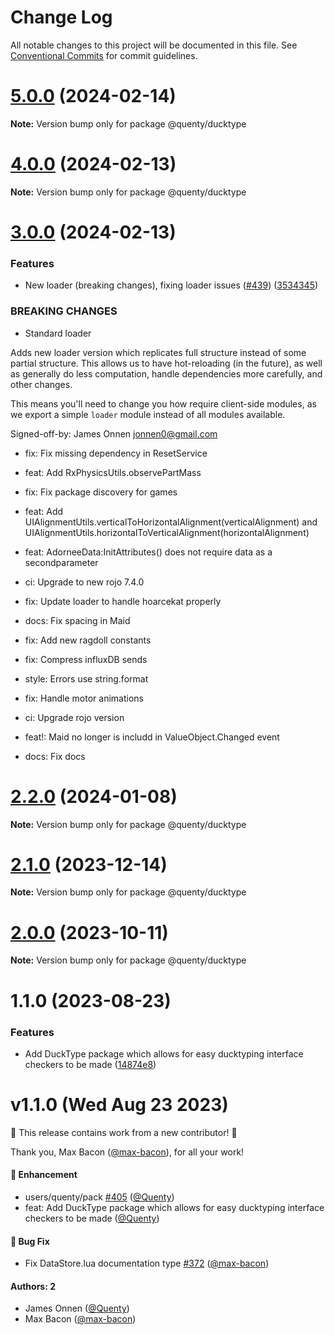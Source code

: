 # Change Log

All notable changes to this project will be documented in this file.
See [Conventional Commits](https://conventionalcommits.org) for commit guidelines.

# [5.0.0](https://github.com/Quenty/NevermoreEngine/compare/@quenty/ducktype@4.0.0...@quenty/ducktype@5.0.0) (2024-02-14)

**Note:** Version bump only for package @quenty/ducktype





# [4.0.0](https://github.com/Quenty/NevermoreEngine/compare/@quenty/ducktype@3.0.0...@quenty/ducktype@4.0.0) (2024-02-13)

**Note:** Version bump only for package @quenty/ducktype





# [3.0.0](https://github.com/Quenty/NevermoreEngine/compare/@quenty/ducktype@2.2.0...@quenty/ducktype@3.0.0) (2024-02-13)


### Features

* New loader (breaking changes), fixing loader issues  ([#439](https://github.com/Quenty/NevermoreEngine/issues/439)) ([3534345](https://github.com/Quenty/NevermoreEngine/commit/353434522918812953bd9f13fece73e27a4d034d))


### BREAKING CHANGES

* Standard loader

Adds new loader version which replicates full structure instead of some partial structure. This allows us to have hot-reloading (in the future), as well as generally do less computation, handle dependencies more carefully, and other changes.

This means you'll need to change you how require client-side modules, as we export a simple `loader` module instead of all modules available.

Signed-off-by: James Onnen <jonnen0@gmail.com>

* fix: Fix missing dependency in ResetService

* feat: Add RxPhysicsUtils.observePartMass

* fix: Fix package discovery for games

* feat: Add UIAlignmentUtils.verticalToHorizontalAlignment(verticalAlignment) and UIAlignmentUtils.horizontalToVerticalAlignment(horizontalAlignment)

* feat: AdorneeData:InitAttributes() does not require data as a  secondparameter

* ci: Upgrade to new rojo 7.4.0

* fix: Update loader to handle hoarcekat properly

* docs: Fix spacing in Maid

* fix: Add new ragdoll constants

* fix: Compress influxDB sends

* style: Errors use string.format

* fix: Handle motor animations

* ci: Upgrade rojo version

* feat!: Maid no longer is includd in ValueObject.Changed event

* docs: Fix docs





# [2.2.0](https://github.com/Quenty/NevermoreEngine/compare/@quenty/ducktype@2.1.0...@quenty/ducktype@2.2.0) (2024-01-08)

**Note:** Version bump only for package @quenty/ducktype





# [2.1.0](https://github.com/Quenty/NevermoreEngine/compare/@quenty/ducktype@2.0.0...@quenty/ducktype@2.1.0) (2023-12-14)

**Note:** Version bump only for package @quenty/ducktype





# [2.0.0](https://github.com/Quenty/NevermoreEngine/compare/@quenty/ducktype@1.1.0...@quenty/ducktype@2.0.0) (2023-10-11)

**Note:** Version bump only for package @quenty/ducktype





# 1.1.0 (2023-08-23)


### Features

* Add DuckType package which allows for easy ducktyping interface checkers to be made ([14874e8](https://github.com/Quenty/NevermoreEngine/commit/14874e8f4b0789e203bd60f418d70510fac950e9))





# v1.1.0 (Wed Aug 23 2023)

:tada: This release contains work from a new contributor! :tada:

Thank you, Max Bacon ([@max-bacon](https://github.com/max-bacon)), for all your work!

#### 🚀 Enhancement

- users/quenty/pack [#405](https://github.com/Quenty/NevermoreEngine/pull/405) ([@Quenty](https://github.com/Quenty))
- feat: Add DuckType package which allows for easy ducktyping interface checkers to be made ([@Quenty](https://github.com/Quenty))

#### 🐛 Bug Fix

- Fix DataStore.lua documentation type [#372](https://github.com/Quenty/NevermoreEngine/pull/372) ([@max-bacon](https://github.com/max-bacon))

#### Authors: 2

- James Onnen ([@Quenty](https://github.com/Quenty))
- Max Bacon ([@max-bacon](https://github.com/max-bacon))
